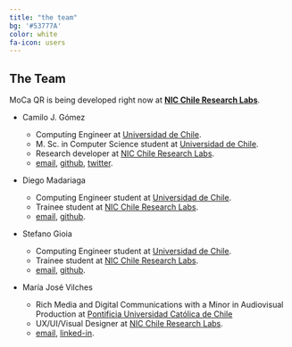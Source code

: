 ```yaml
---
title: "the team"
bg: '#53777A'
color: white
fa-icon: users
---
```


## The Team

MoCa QR is being developed right now at [**NIC Chile Research Labs**](http://www.niclabs.cl).

* Camilo J. Gómez
    - Computing Engineer at [Universidad de Chile](http://dcc.uchile.cl).
    - M. Sc. in Computer Science student at [Universidad de Chile](http://dcc.uchile.cl).
    - Research developer at [NIC Chile Research Labs](http://www.niclabs.cl).
    - [email](mailto:camilo@niclabs.cl), [github](http://www.github.com/CamiloG), [twitter](http://www.twitter.com/milogomez_).

* Diego Madariaga
	- Computing Engineer student at [Universidad de Chile](http://dcc.uchile.cl).
	- Trainee student at [NIC Chile Research Labs](http://www.niclabs.cl).
	- [email](mailto:diego.madariaga.r@ing.uchile.cl), [github](https://github.com/dmadariaga).

* Stefano Gioia
	- Computing Engineer student at [Universidad de Chile](http://dcc.uchile.cl).
	- Trainee student at [NIC Chile Research Labs](http://www.niclabs.cl).
	- [email](mailto:stefanogch@gmail.com), [github](https://github.com/sgioia9).

* María José Vilches
	- Rich Media and Digital Communications with a Minor in Audiovisual Production at [Pontificia Universidad Católica de Chile](www.uc.cl)
	- UX/UI/Visual Designer at [NIC Chile Research Labs](http://www.niclabs.cl).
	- [email](mailto:movilche@uc.cl), [linked-in](http://cl.linkedin.com/in/mjvilches).